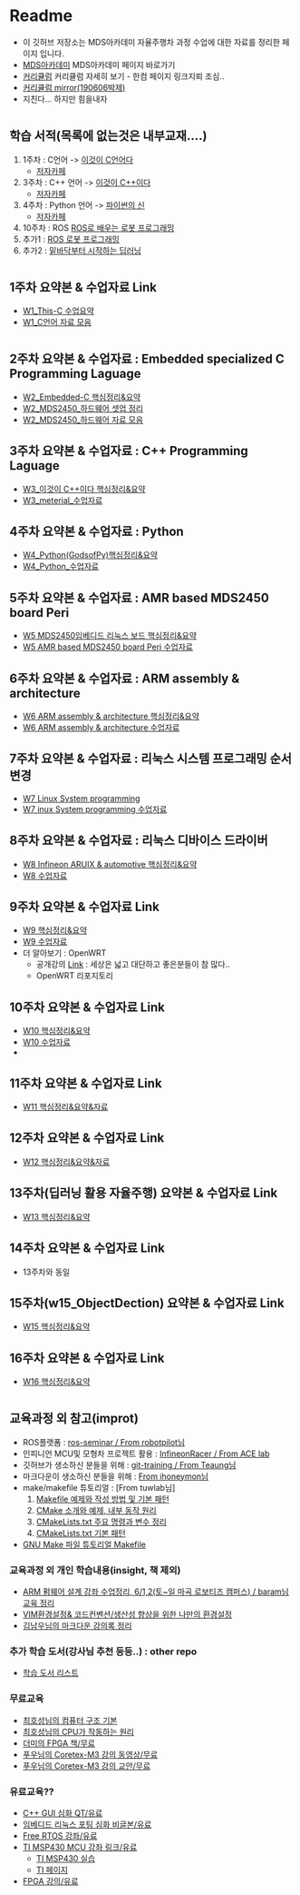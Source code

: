 # Readme
 * 이 깃허브 저장소는 MDS아카데미 자율주행차 과정 수업에 대한 자료를 정리한 페이지 입니다.
 * [MDS아카데미](http://www.mdsacademy.co.kr/) MDS아카데미 페이지 바로가기
 * [커리큘럼](http://www.mdsacademy.co.kr/customer/board_view.php?board_idx=1585&schField=&schWord=&search_div=notice&size=10&page=1) 커리큘럼 자세히 보기 - 한컴 페이지 링크지뢰 조심..
 * [커리큘럼 mirror(190606박제)](https://github.com/our-self-driving-cars/course-resources/blob/master/metrial/%ED%95%9C%EC%BB%B4MDS%20IT%EC%9C%B5%ED%95%A9%20%EC%A0%84%EB%AC%B8%EA%B5%90%EC%9C%A1%EC%84%BC%ED%84%B0-%EC%9E%90%EC%9C%A8%EC%A3%BC%ED%96%89%20%EC%BB%A4%EB%A6%AC%ED%81%98%EB%9F%BC.pdf)
 * 지친다... 하지만 힘을내자
 #
 ## 학습 서적(목록에 없는것은 내부교재....)
  1. 1주차 : C언어 -> [이것이 C언어다](http://www.kyobobook.co.kr/product/detailViewKor.laf?mallGb=KOR&ejkGb=KOR&barcode=9788968481024&orderClick=JAj)
     * [저자카페](https://cafe.naver.com/thisisc)
  2. 3주차 : C++ 언어 -> [이것이 C++이다](http://www.kyobobook.co.kr/product/detailViewKor.laf?ejkGb=KOR&mallGb=KOR&barcode=9788968482465&orderClick=LAG&Kc=)
     * [저자카페](https://cafe.naver.com/windev)
  3. 4주차 : Python 언어 -> [파이썬의 신](http://www.kyobobook.co.kr/product/detailViewKor.laf?ejkGb=KOR&linkClass=331503&barcode=9788997924271)
     * [저자카페](https://cafe.naver.com/godofpython)
  4. 10주차 : ROS [ROS로 배우는 로봇 프로그래밍](http://www.kyobobook.co.kr/product/detailViewKor.laf?ejkGb=KOR&mallGb=KOR&barcode=9791185890753&orderClick=LAG&Kc=)
  5. 추가1 : [ROS 로봇 프로그래밍](http://www.kyobobook.co.kr/product/detailViewKor.laf?ejkGb=KOR&mallGb=KOR&barcode=9791186710180&orderClick=LAG&Kc=)
  6. 추가2 : [밑바닥부터 시작하는 딥러닝](http://www.kyobobook.co.kr/product/detailViewKor.laf?ejkGb=KOR&mallGb=KOR&barcode=9788968484636&orderClick=LET&Kc=)
 #
 ## 1주차 요약본 & 수업자료 Link
   * [W1_This-C 수업요약](https://github.com/d-h-k/MDS_DHKim_Docs/blob/master/W1_This-C.md)
   * [W1_C언어 자료 모음]()
 
 #
 ## 2주차 요약본 & 수업자료 : Embedded specialized C Programming Laguage
   * [W2_Embedded-C 핵심정리&요약](https://github.com/d-h-k/MDS_DHKim_Docs/blob/master/W2_Embedded.md)
   * [W2_MDS2450_하드웨어 셋업 정리](https://github.com/d-h-k/MDS_DHKim_Docs/blob/master/W2_MDS2450_review.md)
   * [W2_MDS2450_하드웨어 자료 모음]()
 
 
 ## 3주차 요약본 & 수업자료 : C++ Programming Laguage
   * [W3_이것이 C++이다 핵심정리&요약](https://github.com/d-h-k/MDS_DHKim_Docs/blob/master/W3_This-Cpp.md)
   * [W3_meterial_수업자료](https://github.com/d-h-k/MDS_week_material/tree/master/W3_meterial)
 
 ## 4주차 요약본 & 수업자료 : Python
   * [W4_Python(GodsofPy)핵심정리&요약](https://github.com/d-h-k/MDS_DHKim_Docs/blob/master/W4_Python(GodsofPy).md)
   * [W4_Python_수업자료](https://github.com/d-h-k/MDS_week_material/tree/master/W4_Python)
 
 
 ## 5주차 요약본 & 수업자료 : AMR based MDS2450 board Peri
   * [W5 MDS2450임베디드 리눅스 보드 핵심정리&요약](https://github.com/d-h-k/MDS_DHKim_Docs/blob/master/W5_MDS2450.md)
   * [W5 AMR based MDS2450 board Peri 수업자료]()
    
 ## 6주차 요약본 & 수업자료 : ARM assembly & architecture
   * [W6 ARM assembly & architecture 핵심정리&요약](https://github.com/d-h-k/MDS_DHKim_Docs/blob/master/W6_ARM_Processor.md)
   * [W6  ARM assembly & architecture 수업자료]()
    
 ## 7주차 요약본 & 수업자료 : 리눅스 시스템 프로그래밍 순서변경
   * [W7 Linux System programming](https://github.com/d-h-k/MDS_DHKim_Docs/blob/master/W7_Linux%20system%20programming.md)
   * [W7 inux System programming 수업자료](Link)
    
 ## 8주차 요약본 & 수업자료 : 리눅스 디바이스 드라이버
   * [W8 Infineon ARUIX & automotive 핵심정리&요약](W8_auto.md.md)
   * [W8 수업자료](Link)
 ## 9주차 요약본 & 수업자료 Link
   * [W9 핵심정리&요약](W9_DD.md)
   * [W9 수업자료](Link)
   * 더 알아보기 : OpenWRT
     - 공개강의 [Link](http://openwrt.ssu.ac.kr/) : 세상은 넓고 대단하고 좋은분들이 참 많다.. 
     - OpenWRT 리포지토리
 ## 10주차 요약본 & 수업자료 Link
   * [W10 핵심정리&요약](W10_OpenCV.md)
   * [W10 수업자료](Link)
   * []()

 ## 11주차 요약본 & 수업자료 Link
   * [W11 핵심정리&요약&자료](w11_ROS.md)
 ## 12주차 요약본 & 수업자료 Link
   * [W12 핵심정리&요약&자료](w12_ML.md)
 ## 13주차(딥러닝 활용 자율주행) 요약본 & 수업자료 Link
   * [W13 핵심정리&요약](https://github.com/d-h-k/w13_autudrv-mldl)
 ## 14주차 요약본 & 수업자료 Link
   * 13주차와 동일
 ## 15주차(w15_ObjectDection) 요약본 & 수업자료 Link
   * [W15 핵심정리&요약](https://github.com/d-h-k/w15_ObjectDection)    
 ## 16주차 요약본 & 수업자료 Link
   * [W16 핵심정리&요약]()   
#
 ## 교육과정 외 참고(improt)

   * ROS플랫폼 : [ros-seminar / From robotpilot님](https://github.com/d-h-k/ros-seminar.git)
   * 인피니언 MCU및 모형차 프로젝트 활용 : [InfineonRacer / From ACE lab](https://github.com/realsosy/InfineonRacer)
   * 깃허브가 생소하신 분들을 위해 : [git-training / From Teaung님](https://github.com/Taeung/git-training)
   * 마크다운이 생소하신 분들을 위해 : [From ihoneymon님](https://gist.github.com/ihoneymon/652be052a0727ad59601)      
   * make/makefile 튜토리얼 : [From tuwlab님]
        1. [Makefile 예제와 작성 방법 및 기본 패턴](https://www.tuwlab.com/27193)
        2. [CMake 소개와 예제, 내부 동작 원리](https://www.tuwlab.com/27234)
        3. [CMakeLists.txt 주요 명령과 변수 정리](https://www.tuwlab.com/27260)
        4. [CMakeLists.txt 기본 패턴](https://www.tuwlab.com/27270)
   * [GNU Make 파일 튜토리얼 Makefile](http://korea.gnu.org/manual/4check/make-3.77/ko/make_toc.html)     

  ### 교육과정 외 개인 학습내용(insight, 책 제외)
   * [ARM 펌웨어 설계 강좌 수업정리, 6/1,2(토~일 마곡 로보티즈 캠퍼스) / baram님 교육 정리](https://github.com/d-h-k/MDS_DHKim_Docs/blob/master/ARM_FW.md) 
   * [VIM환경설정& 코드컨벤션/생산성 향상을 위한 나만의 환경설정](https://github.com/d-h-k/DHKim_EnvSettings)
   * [김남우님의 마크다운 강의록 정리]()

  ### 추가 학습 도서(강사님 추천 등등..) : other repo
   * [학습 도서 리스트](https://github.com/d-h-k/My-PPAK-DOK-List/blob/master/README.md)
  ### 무료교육
   * [최호성님의 컴퓨터 구조 기본](https://www.youtube.com/watch?v=uEzDvDw-L0o&t=12s)
   * [최호성님의 CPU가 작동하는 원리](https://www.youtube.com/watch?v=BSDRpQr85qk)
   * [더미의 FPGA 책/무료](https://cafe.naver.com/alteratown?iframe_url=/ArticleRead.nhn%3Fclubid=17573046%26menuid=%26boardtype=L%26page=1%26specialmenutype=%26userDisplay=15%26articleid=5744)
   * [푸우님의 Coretex-M3 강의 동영상/무료](https://cafe.naver.com/embeddedcrazyboys/4592)
   * [푸우님의 Coretex-M3 강의 교안/무료](https://cafe.naver.com/embeddedcrazyboys/4525)
 
  ### 유료교육??
   * [C++ GUI 심화 QT/유료](https://www.udemy.com/qt-c-gui-tutorial-for-complete-beginners/)
   * [임베디드 리눅스 포팅 심화 비글본/유료](https://www.udemy.com/embedded-linux-step-by-step-using-beaglebone/)
   * [Free RTOS 강좌/유료](https://www.udemy.com/freertos-on-arm-processors/)
   * [TI MSP430 MCU 강좌 링크/유료](https://www.udemy.com/mcu_msp430/)
     * [TI MSP430 실습](https://www.element14.com/community/docs/DOC-78213/l/an-introduction-to-microcontrollers-and-the-c-programming-language-info?ICID=TIvalpo-udemy-topban#coursebreakdown)
     * [TI 페이지](http://www.ti.com/tool/MSP-EXP430FR6989)
   * [FPGA 강의/유료](https://www.udemy.com/learn-the-essentials-of-vhdl-and-fpga-development/) 
